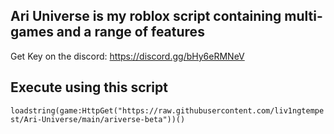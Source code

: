 ## Ari Universe is my roblox script containing multi-games and a range of features
Get Key on the discord: https://discord.gg/bHy6eRMNeV

## Execute using this script
`loadstring(game:HttpGet("https://raw.githubusercontent.com/liv1ngtempest/Ari-Universe/main/ariverse-beta"))()`
